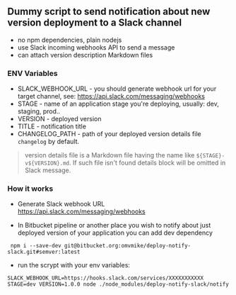 ## Dummy script to send notification about new version deployment to a Slack channel

- no npm dependencies, plain nodejs
- use Slack incoming webhooks API to send a message
- can attach version description Markdown files

### ENV Variables

- SLACK_WEBHOOK_URL - you should generate webhook url for your target channel, see: https://api.slack.com/messaging/webhooks
- STAGE - name of an application stage you're deploying, usually: dev, staging, prod..
- VERSION - deployed version
- TITLE - notification title
- CHANGELOG_PATH - path of your deployed version details file `changelog` by default.

> version details file is a Markdown file having the name like `${STAGE}-v${VERSION}.md`. 
> If such file isn't found details block will be omitted in Slack message.

### How it works

- Generate Slack webhook URL https://api.slack.com/messaging/webhooks

- In Bitbucket pipeline or another place you wish to notify about just deployed version of your application you can add dev dependency
```shell
 npm i --save-dev git@bitbucket.org:omvmike/deploy-notify-slack.git#semver:latest
```
- run the scrypt with your env variables:
```shell
SLACK_WEBHOOK_URL=https://hooks.slack.com/services/XXXXXXXXXXX STAGE=dev VERSION=1.0.0 node ./node_modules/deploy-notify-slack/notify
```
